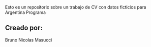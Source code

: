 Esto es un repositorio sobre un trabajo de CV con datos ficticios para Argentina Programa

## Creado por:
Bruno Nicolas Masucci